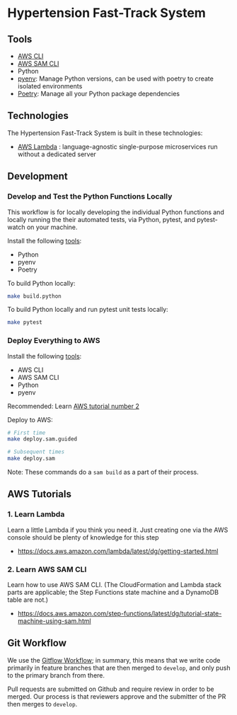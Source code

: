 # Hypertension Fast-Track System

## Tools

- [AWS CLI](https://docs.aws.amazon.com/cli/latest/userguide/cli-chap-install.html)
- [AWS SAM CLI](https://docs.aws.amazon.com/serverless-application-model/latest/developerguide/serverless-sam-cli-install.html)
- Python
- [pyenv](https://github.com/pyenv/pyenv): Manage Python versions, can be used with poetry to create isolated environments
- [Poetry](https://python-poetry.org/): Manage all your Python package dependencies

## Technologies

The Hypertension Fast-Track System is built in these technologies:

- [AWS Lambda](https://aws.amazon.com/lambda/) : language-agnostic single-purpose microservices run without a dedicated server

## Development

### Develop and Test the Python Functions Locally

This workflow is for locally developing the individual Python functions and locally running the their automated tests, via Python, pytest, and pytest-watch on your machine.

Install the following [tools](#Tools):
- Python
- pyenv
- Poetry

To build Python locally:
```sh
make build.python
```

To build Python locally and run pytest unit tests locally:
```sh
make pytest
```

### Deploy Everything to AWS

Install the following [tools](#Tools):
- AWS CLI
- AWS SAM CLI
- Python
- pyenv

Recommended: Learn [AWS tutorial number 2](#AWS-Tutorials)

Deploy to AWS:
```sh
# First time
make deploy.sam.guided

# Subsequent times
make deploy.sam
```

Note: These commands do a `sam build` as a part of their process.

## AWS Tutorials

### 1. Learn Lambda

Learn a little Lambda if you think you need it. Just creating one via the AWS console should be plenty of knowledge for this step
- https://docs.aws.amazon.com/lambda/latest/dg/getting-started.html

### 2. Learn AWS SAM CLI

Learn how to use AWS SAM CLI. (The CloudFormation and Lambda stack parts are applicable; the Step Functions state machine and a DynamoDB table are not.)
- https://docs.aws.amazon.com/step-functions/latest/dg/tutorial-state-machine-using-sam.html

## Git Workflow
We use the [Gitflow Workflow](https://www.atlassian.com/git/tutorials/comparing-workflows/gitflow-workflow); in summary, this means that we write code primarily in feature branches that are then merged to `develop`, and only push to the primary branch from there.

Pull requests are submitted on Github and require review in order to be merged. Our process is that reviewers approve and the submitter of the PR then merges to `develop`.
